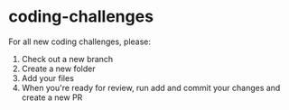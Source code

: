 # coding-challenges

For all new coding challenges, please:
1. Check out a new branch
2. Create a new folder
3. Add your files
4. When you're ready for review, run add and commit your changes and create a new PR
